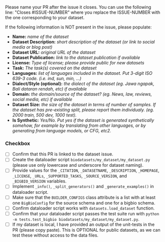 Please name your PR after the issue it closes. You can use the following line: "Closes #ISSUE-NUMBER" where you replace the ISSUE-NUMBER with the one corresponding to your dataset.

If the following information is NOT present in the issue, please populate:

- **Name:** *name of the dataset*
- **Dataset Description:** *short description of the dataset (or link to social media or blog post)*
- **Dataset URL:** *original URL of the dataset*
- **Dataset Publication:** *link to the dataset publication if available*
- **License:** *Type of license; please provide public for new datasets*
- **Task:** *The task(s) covered on the dataset*
- **Languages:** *list of languages included in the dataset. Put 3-digit ISO 639-3 code. (i.e. ind, sun, min, ...)*
- **Dialect/Style (optional):** *the dialect of the dataset (eg. Jawa ngapak, Bali dataran rendah, etc) if available*
- **Domain:** *the domain/source of the dataset? (eg. News, law, reviews, social media, etc) if available*
- **Dataset Size:** *the size of the dataset in terms of number of samples. If the dataset has pre-existing split, please report them individualy. (eg. 2000 train, 500 dev, 1000 test).*
- **Is Synthetic:** *Yes/No. Put yes if the dataset is generated synthetically somehow, for example by translating from other languages, or by generating from language models, or CFG, etc2.*

### Checkbox
- [ ] Confirm that this PR is linked to the dataset issue.
- [ ] Create the dataloader script `biodatasets/my_dataset/my_dataset.py` (please use only lowercase and underscore for dataset naming).
- [ ] Provide values for the `_CITATION`, `_DATASETNAME`, `_DESCRIPTION`, `_HOMEPAGE`, `_LICENSE`, `_URLs`, `_SUPPORTED_TASKS`, `_SOURCE_VERSION`, and `_BIGBIO_VERSION` variables.
- [ ] Implement `_info()`, `_split_generators()` and `_generate_examples()` in dataloader script.
- [ ] Make sure that the `BUILDER_CONFIGS` class attribute is a list with at least one `BigBioConfig` for the source schema and one for a bigbio schema.
- [ ] Confirm dataloader script works with `datasets.load_dataset` function.
- [ ] Confirm that your dataloader script passes the test suite run with `python -m tests.test_bigbio biodatasets/my_dataset/my_dataset.py`.
- [ ] If my dataset is local, I have provided an output of the unit-tests in the PR (please copy paste). This is OPTIONAL for public datasets, as we can test these without access to the data files.
